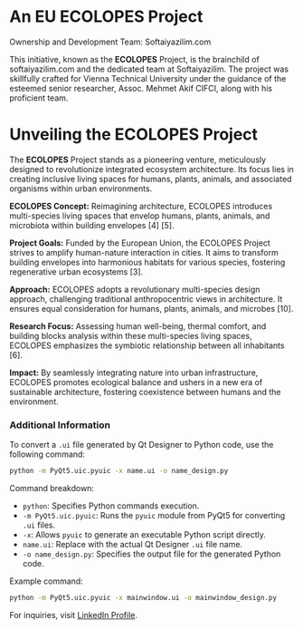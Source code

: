 # An EU ECOLOPES Project 


Ownership and Development Team: Softaiyazilim.com

This initiative, known as the **ECOLOPES** Project, is the brainchild of softaiyazilim.com and the dedicated team at Softaiyazilim. The project was skillfully crafted for Vienna Technical University under the guidance of the esteemed senior researcher, Assoc. Mehmet Akif CIFCI, along with his proficient team.

# Unveiling the ECOLOPES Project

The **ECOLOPES** Project stands as a pioneering venture, meticulously designed to revolutionize integrated ecosystem architecture. Its focus lies in creating inclusive living spaces for humans, plants, animals, and associated organisms within urban environments.

**ECOLOPES Concept:** Reimagining architecture, ECOLOPES introduces multi-species living spaces that envelop humans, plants, animals, and microbiota within building envelopes [4] [5].

**Project Goals:** Funded by the European Union, the ECOLOPES Project strives to amplify human-nature interaction in cities. It aims to transform building envelopes into harmonious habitats for various species, fostering regenerative urban ecosystems [3].

**Approach:** ECOLOPES adopts a revolutionary multi-species design approach, challenging traditional anthropocentric views in architecture. It ensures equal consideration for humans, plants, animals, and microbes [10].

**Research Focus:** Assessing human well-being, thermal comfort, and building blocks analysis within these multi-species living spaces, ECOLOPES emphasizes the symbiotic relationship between all inhabitants [6].

**Impact:** By seamlessly integrating nature into urban infrastructure, ECOLOPES promotes ecological balance and ushers in a new era of sustainable architecture, fostering coexistence between humans and the environment.

### Additional Information

To convert a `.ui` file generated by Qt Designer to Python code, use the following command:

```bash
python -m PyQt5.uic.pyuic -x name.ui -o name_design.py
```

Command breakdown:

- `python`: Specifies Python commands execution.
- `-m PyQt5.uic.pyuic`: Runs the `pyuic` module from PyQt5 for converting `.ui` files.
- `-x`: Allows `pyuic` to generate an executable Python script directly.
- `name.ui`: Replace with the actual Qt Designer `.ui` file name.
- `-o name_design.py`: Specifies the output file for the generated Python code.

Example command:

```bash
python -m PyQt5.uic.pyuic -x mainwindow.ui -o mainwindow_design.py
```

For inquiries, visit [LinkedIn Profile](https://www.linkedin.com/in/themanoftalent).
